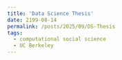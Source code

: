 ```yaml
---
title: 'Data Science Thesis'
date: 2199-08-14
permalink: /posts/2025/09/DS-Thesis
tags:
  - computational social science
  - UC Berkeley
---
```


